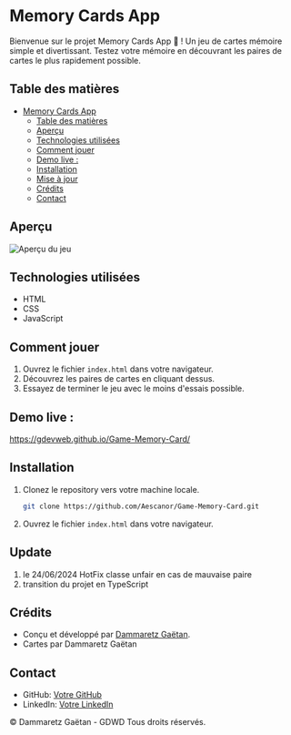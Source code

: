 ﻿# Memory Cards App

Bienvenue sur le projet Memory Cards App 🎴 ! Un jeu de cartes mémoire simple et divertissant. Testez votre mémoire en découvrant les paires de cartes le plus rapidement possible.

## Table des matières
- [Memory Cards App](#memory-cards-app)
  - [Table des matières](#table-des-matières)
  - [Aperçu](#aperçu)
  - [Technologies utilisées](#technologies-utilisées)
  - [Comment jouer](#comment-jouer)
  - [Demo live :](#demo-live-)
  - [Installation](#installation)
  - [Mise à jour](#update)
  - [Crédits](#crédits)
  - [Contact](#contact)

## Aperçu
![Aperçu du jeu](link-to-screenshot)

## Technologies utilisées
- HTML
- CSS
- JavaScript

## Comment jouer
1. Ouvrez le fichier `index.html` dans votre navigateur.
2. Découvrez les paires de cartes en cliquant dessus.
3. Essayez de terminer le jeu avec le moins d'essais possible.

## Demo live :
 https://gdevweb.github.io/Game-Memory-Card/

## Installation
1. Clonez le repository vers votre machine locale.
   ```bash
   git clone https://github.com/Aescanor/Game-Memory-Card.git
   ```
2. Ouvrez le fichier `index.html` dans votre navigateur.

## Update
1.  le 24/06/2024 HotFix classe unfair en cas de mauvaise paire
2.  transition du projet en TypeScript

## Crédits
- Conçu et développé par [Dammaretz Gaëtan](https://github.com/Aescanor).
- Cartes par Dammaretz Gaëtan

## Contact
- GitHub: [Votre GitHub](https://github.com/Aescanor)
- LinkedIn: [Votre LinkedIn](https://www.linkedin.com/in/ga%C3%ABtan-dammaretz/)

© Dammaretz Gaëtan - GDWD Tous droits réservés.
